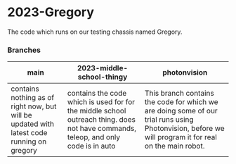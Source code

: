 # 2023-Gregory

The code which runs on our testing chassis named Gregory.

  

### Branches
| main |2023-middle-school-thingy| photonvision| 
|--|--|--|
| contains nothing as of right now, but will be updated with latest code running on gregory | contains the code which is used for for the middle school outreach thing. does not have commands, teleop, and only code is in auto  | This branch contains the code for which we are doing some of our trial runs using Photonvision, before we will program it for real on the main robot. 
